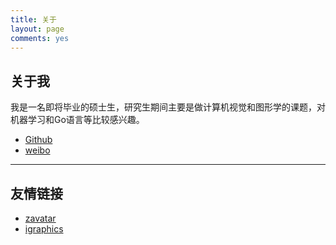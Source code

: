 ```yaml
---
title: 关于
layout: page
comments: yes
---
```


## 关于我

我是一名即将毕业的硕士生，研究生期间主要是做计算机视觉和图形学的课题，对机器学习和Go语言等比较感兴趣。

* [Github](https://github.com/JiaxiangZheng)
* [weibo](http://weibo.com/jxtsung)

* * * * * * * * * * * * * * * * * * * * * * * * * * * * * * * * * * * * * * * * 

## 友情链接

- [zavatar](http://zavatar.co/)
- [igraphics](http://igraphics.me)

